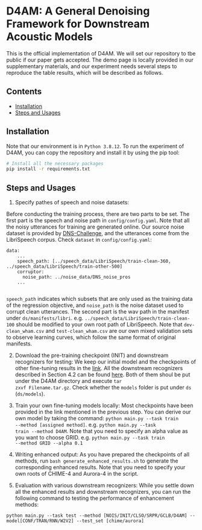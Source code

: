 # D4AM: A General Denoising Framework for Downstream Acoustic Models
This is the official implementation of D4AM. 
We will set our repository to tbe public if our paper gets accepted.
The demo page is locally provided in our supplementary materials, and our experiment needs several steps to reproduce the table results, which will be described as follows.

## Contents
- [Installation](#installation)
- [Steps and Usages](#steps-and-usages)

## Installation
Note that our environment is in ```Python 3.8.12```. To run the experiment of D4AM, you can copy the repository and install it by using the pip tool:
```bash
# Install all the necessary packages
pip install -r requirements.txt
```

## Steps and Usages
1. Specify pathes of speech and noise datasets:

Before conducting the training process, there are two parts to be set. 
The first part is the speech and noise path in <code>config/config.yaml</code>. 
Note that all the noisy utterances for training are generated online. 
Our source noise dataset is provided by [DNS-Challenge](https://github.com/microsoft/DNS-Challenge), and the utterances come from the LibriSpeech corpus. 
Check <code>dataset</code> in <code>config/config.yaml</code>:
   <pre><code>data:
    ...
    speech_path: [../speech_data/LibriSpeech/train-clean-360, ../speech_data/LibriSpeech/train-other-500]
    corruptor:
      noise_path: ../noise_data/DNS_noise_pros
    ...
    </code></pre>
<code>speech_path</code> indicates which subsets that are only used as the training data of the regression objective, and <code>noise_path</code> is the noise dataset used to corrupt clean utterances.
The second part is the wav path in the manifest under <code>ds/manifests/libri</code>.
e.g. <code>../speech_data/LibriSpeech/train-clean-100</code> should be modified to your own root path of LibriSpeech.
Note that <code>dev-clean_wham.csv</code> and <code>test-clean_wham.csv</code> are our own mixed validation sets to observe learning curves, which follow the same format of original manifests.

2. Download the pre-training checkpoint (INIT) and downstream recognizers for testing:
We keep our initial model and the checkpoints of other fine-tuning results in the [link](https://drive.google.com/file/d/1vHJkzB0GSj7YqoD8-Qkqrej9bjQO_fRY/view?usp=sharing).
All the downstream recognizers described in Section 4.2 can be found [here](https://drive.google.com/file/d/1Alp2e5EZQdNUyDVs_xRFjj_wQfpiM5fK/view?usp=sharing).
Both of them shoul be put under the D4AM directory and execute <code>tar zxvf Filename.tar.gz</code>.
Check whether the <code>models</code> folder is put under <code>ds</code> (<code>ds/models</code>).

3. Train your own fine-tuning models locally:
Most checkpoints have been provided in the link mentioned in the previous step. 
You can derive our own model by taking the command: <code>python main.py --task train --method [assigned method]</code>.
e.g. <code>python main.py --task train --method D4AM</code>.
Note that you need to specify an alpha value as you want to choose GRID. e.g. <code>python main.py --task train --method GRID --alpha 0.1</code>

4. Writing enhanced output:
As you have prepared the checkpoints of all methods, run <code>bash generate_enhanced_results.sh</code> to generate the corresponding enhanced results.
Note that you need to specify your own roots of CHIME-4 and Aurora-4 in the script.

5. Evaluation with various downstream recognizers:
While you settle down all the enhanced results and downstream recognizers, you can run the following command to testing the performance of enhancement methods:
<pre><code>python main.py --task test --method [NOIS/INIT/CLSO/SRPR/GCLB/D4AM] --model[CONF/TRAN/RNN/W2V2] --test_set [chime/aurora]</code></pre>
